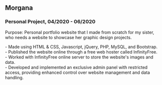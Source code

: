 <h2>Morgana</h2>
<h3>Personal Project, 04/2020 - 06/2020</h3>

<p>Purpose: Personal portfolio website that I made from scratch for my sister, who needs a website to showcase her graphic design projects.</p>

<p>
- Made using HTML & CSS, Javascript, jQuery, PHP, MySQL, and Bootstrap.<br>
- Published the website online through a free web hoster called InfinityFree.<br>
- Worked with InfinityFree online server to store the website's images and data.<br>
- Developed and implemented an exclusive admin panel with restricted access, providing enhanced control over website management and data handling.<br>
</p>


